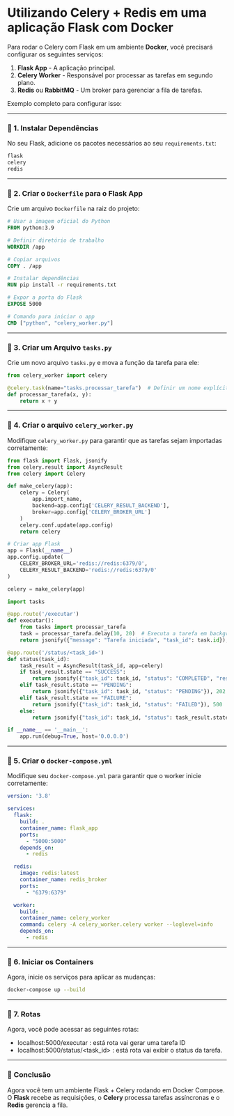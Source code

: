 # Utilizando Celery + Redis em uma aplicação Flask com Docker

Para rodar o Celery com Flask em um ambiente **Docker**, você precisará configurar os seguintes serviços:

1. **Flask App** - A aplicação principal.
2. **Celery Worker** - Responsável por processar as tarefas em segundo plano.
3. **Redis** ou **RabbitMQ** - Um broker para gerenciar a fila de tarefas.

Exemplo completo para configurar isso:

---

### 📌 1. **Instalar Dependências**  
No seu Flask, adicione os pacotes necessários ao seu `requirements.txt`:

```txt
flask
celery
redis
```

---

### 📌 2. **Criar o `Dockerfile` para o Flask App**  

Crie um arquivo `Dockerfile` na raiz do projeto:

```dockerfile
# Usar a imagem oficial do Python
FROM python:3.9

# Definir diretório de trabalho
WORKDIR /app

# Copiar arquivos
COPY . /app

# Instalar dependências
RUN pip install -r requirements.txt

# Expor a porta do Flask
EXPOSE 5000

# Comando para iniciar o app
CMD ["python", "celery_worker.py"]
```

---

### 📌 3. **Criar um Arquivo `tasks.py`**
Crie um novo arquivo `tasks.py` e mova a função da tarefa para ele:

```python
from celery_worker import celery

@celery.task(name="tasks.processar_tarefa")  # Definir um nome explícito
def processar_tarefa(x, y):
    return x + y
```

---

### 📌 4. **Criar o arquivo `celery_worker.py`**
Modifique `celery_worker.py` para garantir que as tarefas sejam importadas corretamente:

```python
from flask import Flask, jsonify
from celery.result import AsyncResult
from celery import Celery

def make_celery(app):
    celery = Celery(
        app.import_name,
        backend=app.config['CELERY_RESULT_BACKEND'],
        broker=app.config['CELERY_BROKER_URL']
    )
    celery.conf.update(app.config)
    return celery

# Criar app Flask
app = Flask(__name__)
app.config.update(
    CELERY_BROKER_URL='redis://redis:6379/0',
    CELERY_RESULT_BACKEND='redis://redis:6379/0'
)

celery = make_celery(app)

import tasks

@app.route('/executar')
def executar():
    from tasks import processar_tarefa
    task = processar_tarefa.delay(10, 20)  # Executa a tarefa em background
    return jsonify({"message": "Tarefa iniciada", "task_id": task.id}), 202

@app.route('/status/<task_id>')
def status(task_id):
    task_result = AsyncResult(task_id, app=celery)
    if task_result.state == "SUCCESS":
        return jsonify({"task_id": task_id, "status": "COMPLETED", "result": task_result.result}), 200
    elif task_result.state == "PENDING":
        return jsonify({"task_id": task_id, "status": "PENDING"}), 202
    elif task_result.state == "FAILURE":
        return jsonify({"task_id": task_id, "status": "FAILED"}), 500
    else:
        return jsonify({"task_id": task_id, "status": task_result.state}), 200

if __name__ == '__main__':
    app.run(debug=True, host='0.0.0.0')
```

---

### 📌 5. **Criar o `docker-compose.yml`**
Modifique seu `docker-compose.yml` para garantir que o worker inicie corretamente:

```yaml
version: '3.8'

services:
  flask:
    build: .
    container_name: flask_app
    ports:
      - "5000:5000"
    depends_on:
      - redis

  redis:
    image: redis:latest
    container_name: redis_broker
    ports:
      - "6379:6379"

  worker:
    build: .
    container_name: celery_worker
    command: celery -A celery_worker.celery worker --loglevel=info
    depends_on:
      - redis
```

---

### 📌 6. **Iniciar os Containers**
Agora, inicie os serviços para aplicar as mudanças:

```sh
docker-compose up --build
```

---

### 📌 7. **Rotas**
Agora, você pode acessar as seguintes rotas:

- localhost:5000/executar : está rota vai gerar uma tarefa ID
- localhost:5000/status/<task_id> : está rota vai exibir o status da tarefa.


---

### 🚀 **Conclusão**  
Agora você tem um ambiente Flask + Celery rodando em Docker Compose. O **Flask** recebe as requisições, o **Celery** processa tarefas assíncronas e o **Redis** gerencia a fila.  
